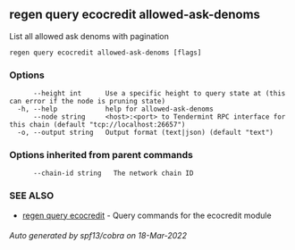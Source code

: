 ## regen query ecocredit allowed-ask-denoms

List all allowed ask denoms with pagination

```
regen query ecocredit allowed-ask-denoms [flags]
```

### Options

```
      --height int      Use a specific height to query state at (this can error if the node is pruning state)
  -h, --help            help for allowed-ask-denoms
      --node string     <host>:<port> to Tendermint RPC interface for this chain (default "tcp://localhost:26657")
  -o, --output string   Output format (text|json) (default "text")
```

### Options inherited from parent commands

```
      --chain-id string   The network chain ID
```

### SEE ALSO

* [regen query ecocredit](regen_query_ecocredit.md)	 - Query commands for the ecocredit module

###### Auto generated by spf13/cobra on 18-Mar-2022
